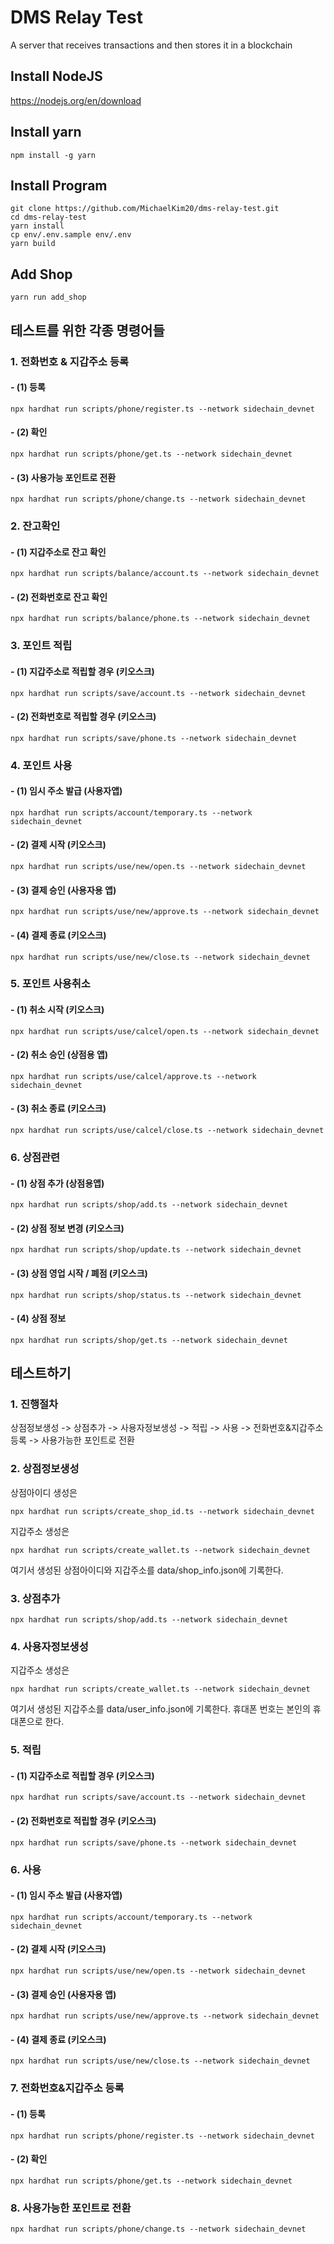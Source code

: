 # DMS Relay Test

A server that receives transactions and then stores it in a blockchain

## Install NodeJS
https://nodejs.org/en/download

## Install yarn

```shell
npm install -g yarn
```

## Install Program

```shell
git clone https://github.com/MichaelKim20/dms-relay-test.git
cd dms-relay-test
yarn install
cp env/.env.sample env/.env
yarn build
```

## Add Shop

```shell
yarn run add_shop
```


## 테스트를 위한 각종 명령어들

### 1. 전화번호 & 지갑주소 등록

#### - (1) 등록

```shell
npx hardhat run scripts/phone/register.ts --network sidechain_devnet
```

#### - (2) 확인

```shell
npx hardhat run scripts/phone/get.ts --network sidechain_devnet
```

#### - (3) 사용가능 포인트로 전환

```shell
npx hardhat run scripts/phone/change.ts --network sidechain_devnet
```

### 2. 잔고확인

#### - (1) 지갑주소로 잔고 확인

```shell
npx hardhat run scripts/balance/account.ts --network sidechain_devnet
```

#### - (2) 전화번호로 잔고 확인

```shell
npx hardhat run scripts/balance/phone.ts --network sidechain_devnet
```


### 3. 포인트 적립

#### - (1) 지갑주소로 적립할 경우 (키오스크)

```shell
npx hardhat run scripts/save/account.ts --network sidechain_devnet
```

#### - (2) 전화번호로 적립할 경우 (키오스크)

```shell
npx hardhat run scripts/save/phone.ts --network sidechain_devnet
```

### 4. 포인트 사용

#### - (1) 임시 주소 발급 (사용자앱)

```shell
npx hardhat run scripts/account/temporary.ts --network sidechain_devnet
```

#### - (2) 결제 시작 (키오스크)

```shell
npx hardhat run scripts/use/new/open.ts --network sidechain_devnet
```

#### - (3) 결제 승인 (사용자용 앱)

```shell
npx hardhat run scripts/use/new/approve.ts --network sidechain_devnet
```

#### - (4) 결제 종료 (키오스크)

```shell
npx hardhat run scripts/use/new/close.ts --network sidechain_devnet
```

### 5. 포인트 사용취소

#### - (1) 취소 시작 (키오스크)

```shell
npx hardhat run scripts/use/calcel/open.ts --network sidechain_devnet
```

#### - (2) 취소 승인 (상점용 앱)

```shell
npx hardhat run scripts/use/calcel/approve.ts --network sidechain_devnet
```

#### - (3) 취소 종료 (키오스크)

```shell
npx hardhat run scripts/use/calcel/close.ts --network sidechain_devnet
```

### 6. 상점관련

#### - (1) 상점 추가 (상점용앱)

```shell
npx hardhat run scripts/shop/add.ts --network sidechain_devnet
```
#### - (2) 상점 정보 변경 (키오스크)

```shell
npx hardhat run scripts/shop/update.ts --network sidechain_devnet
```

#### - (3) 상점 영업 시작 / 폐점 (키오스크)

```shell
npx hardhat run scripts/shop/status.ts --network sidechain_devnet
```

#### - (4) 상점 정보

```shell
npx hardhat run scripts/shop/get.ts --network sidechain_devnet
```



## 테스트하기

### 1. 진행절차
상점정보생성 -> 상점추가 -> 사용자정보생성 -> 적립 -> 사용 -> 전화번호&지갑주소 등록 -> 사용가능한 포인트로 전환 

### 2. 상점정보생성

상점아이디 생성은

```shell
npx hardhat run scripts/create_shop_id.ts --network sidechain_devnet
```
지갑주소 생성은

```shell
npx hardhat run scripts/create_wallet.ts --network sidechain_devnet
```
여기서 생성된 상점아이디와 지갑주소를 data/shop_info.json에 기록한다.

### 3. 상점추가

```shell
npx hardhat run scripts/shop/add.ts --network sidechain_devnet
```

### 4. 사용자정보생성

지갑주소 생성은

```shell
npx hardhat run scripts/create_wallet.ts --network sidechain_devnet
```
여기서 생성된 지갑주소를 data/user_info.json에 기록한다.
휴대폰 번호는 본인의 휴대폰으로 한다.

### 5. 적립

#### - (1) 지갑주소로 적립할 경우 (키오스크)

```shell
npx hardhat run scripts/save/account.ts --network sidechain_devnet
```

#### - (2) 전화번호로 적립할 경우 (키오스크)

```shell
npx hardhat run scripts/save/phone.ts --network sidechain_devnet
```


### 6. 사용

#### - (1) 임시 주소 발급 (사용자앱)

```shell
npx hardhat run scripts/account/temporary.ts --network sidechain_devnet
```

#### - (2) 결제 시작 (키오스크)

```shell
npx hardhat run scripts/use/new/open.ts --network sidechain_devnet
```

#### - (3) 결제 승인 (사용자용 앱)

```shell
npx hardhat run scripts/use/new/approve.ts --network sidechain_devnet
```

#### - (4) 결제 종료 (키오스크)

```shell
npx hardhat run scripts/use/new/close.ts --network sidechain_devnet
```

### 7. 전화번호&지갑주소 등록

#### - (1) 등록

```shell
npx hardhat run scripts/phone/register.ts --network sidechain_devnet
```

#### - (2) 확인

```shell
npx hardhat run scripts/phone/get.ts --network sidechain_devnet
```


### 8. 사용가능한 포인트로 전환

```shell
npx hardhat run scripts/phone/change.ts --network sidechain_devnet
```